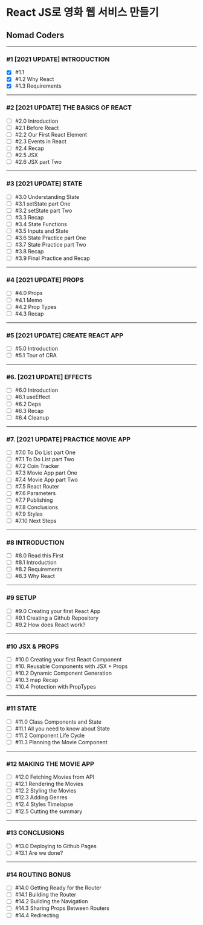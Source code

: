 # React JS로 영화 웹 서비스 만들기
## Nomad Coders

---
### #1 [2021 UPDATE] INTRODUCTION
- [x] #1.1
- [x] #1.2 Why React
- [x] #1.3 Requirements

---
### #2 [2021 UPDATE] THE BASICS OF REACT
- [ ] #2.0 Introduction
- [ ] #2.1 Before React
- [ ] #2.2 Our First React Element
- [ ] #2.3 Events in React
- [ ] #2.4 Recap
- [ ] #2.5 JSX
- [ ] #2.6 JSX part Two

---
### #3 [2021 UPDATE] STATE
- [ ] #3.0 Understanding State
- [ ] #3.1 setState part One
- [ ] #3.2 setState part Two
- [ ] #3.3 Recap
- [ ] #3.4 State Functions
- [ ] #3.5 Inputs and State
- [ ] #3.6 State Practice part One
- [ ] #3.7 State Practice part Two
- [ ] #3.8 Recap
- [ ] #3.9 Final Practice and Recap

---
### #4 [2021 UPDATE] PROPS
- [ ] #4.0 Props
- [ ] #4.1 Memo
- [ ] #4.2 Prop Types
- [ ] #4.3 Recap

---
### #5 [2021 UPDATE] CREATE REACT APP
- [ ] #5.0 Introduction
- [ ] #5.1 Tour of CRA

---
### #6. [2021 UPDATE] EFFECTS
- [ ] #6.0 Introduction
- [ ] #6.1 useEffect
- [ ] #6.2 Deps
- [ ] #6.3 Recap
- [ ] #6.4 Cleanup

---
### #7. [2021 UPDATE] PRACTICE MOVIE APP
- [ ] #7.0 To Do List part One
- [ ] #7.1 To Do List part Two
- [ ] #7.2 Coin Tracker
- [ ] #7.3 Movie App part One
- [ ] #7.4 Movie App part Two
- [ ] #7.5 React Router
- [ ] #7.6 Parameters
- [ ] #7.7 Publishing
- [ ] #7.8 Conclusions
- [ ] #7.9 Styles
- [ ] #7.10 Next Steps

---
### #8 INTRODUCTION
- [ ] #8.0 Read this First
- [ ] #8.1 Introduction
- [ ] #8.2 Requirements
- [ ] #8.3 Why React

---
### #9 SETUP
- [ ] #9.0 Creating your first React App
- [ ] #9.1 Creating a Github Repository
- [ ] #9.2 How does React work?

---
### #10 JSX & PROPS
- [ ] #10.0 Creating your first React Component
- [ ] #10. Reusable Components with JSX + Props
- [ ] #10.2 Dynamic Component Generation
- [ ] #10.3 map Recap
- [ ] #10.4 Protection with PropTypes

---
### #11 STATE
- [ ] #11.0 Class Components and State
- [ ] #11.1 All you need to know about State
- [ ] #11.2 Component Life Cycle
- [ ] #11.3 Planning the Movie Component

---
### #12 MAKING THE MOVIE APP
- [ ] #12.0 Fetching Movies from API
- [ ] #12.1 Rendering the Movies
- [ ] #12.2 Styling the Movies
- [ ] #12.3 Adding Genres
- [ ] #12.4 Styles Timelapse
- [ ] #12.5 Cutting the summary

---
### #13 CONCLUSIONS
- [ ] #13.0 Deploying to Github Pages
- [ ] #13.1 Are we done?

---
### #14 ROUTING BONUS
- [ ] #14.0 Getting Ready for the Router  
- [ ] #14.1 Building the Router  
- [ ] #14.2 Building the Navigation 
- [ ] #14.3 Sharing Props Between Routers  
- [ ] #14.4 Redirecting  